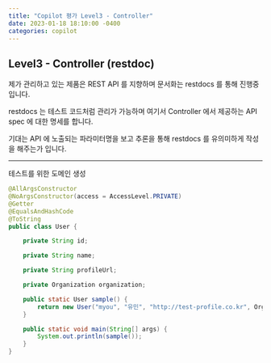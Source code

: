 ```yaml
---
title: "Copilot 평가 Level3 - Controller"
date: 2023-01-18 18:10:00 -0400
categories: copilot
---
```


## Level3 - Controller (restdoc)

제가 관리하고 있는 제품은 REST API 를 지향하며 문서화는 restdocs 를 통해 진행중입니다.

restdocs 는 테스트 코드처럼 관리가 가능하며 여기서 Controller 에서 제공하는 API spec 에 대한 명세를 합니다.

기대는 API 에 노출되는 파라미터명을 보고 추론을 통해 restdocs 를 유의미하게 작성을 해주는가 입니다.


---

테스트를 위한 도메인 생성
``` java
@AllArgsConstructor
@NoArgsConstructor(access = AccessLevel.PRIVATE)
@Getter
@EqualsAndHashCode
@ToString
public class User {

    private String id;

    private String name;

    private String profileUrl;

    private Organization organization;

    public static User sample() {
        return new User("myou", "유민", "http://test-profile.co.kr", Organization.sample());
    }

    public static void main(String[] args) {
        System.out.println(sample());
    }
}
```

